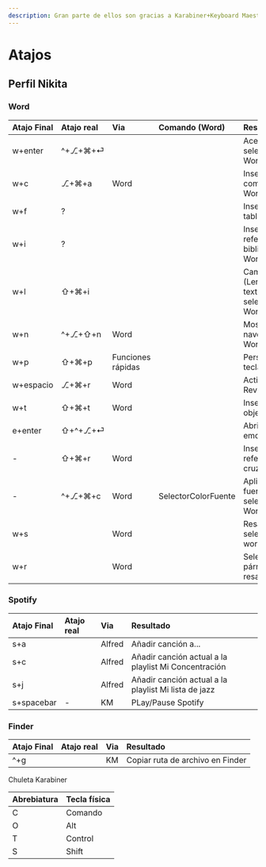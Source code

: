 ```yaml
---
description: Gran parte de ellos son gracias a Karabiner+Keyboard Maestro
---
```


# Atajos

## Perfil Nikita

### Word

| Atajo Final | Atajo real | Via | Comando \(Word\) | Resultado |
| :--- | :--- | :--- | :--- | :--- |
| w+enter | ^+⎇+⌘+⏎ |  |  | Aceptar cambios seleccionados en Word |
| w+c | ⎇+⌘+a | Word |  | Insertar comentario en Word |
| w+f | ? |  |  | Insertar fila de tabla en Word |
| w+i | ? |  |  | Insertar referencia bibliográfica en Word |
| w+l | ⇧+⌘+i |  |  | Cambiar idioma \(Lenguaje\) del texto seleccionado en Word |
| w+n | ^+⎇+⇧+n | Word |  | Mostrar barra de navegación en Word |
| w+p | ⇧+⌘+p | Funciones rápidas |  | Personalizar teclado en Word |
| w+espacio | ⎇+⌘+r | Word |  | Activar/desactivar Revisión |
| w+t | ⇧+⌘+t | Word |  | Insertar título a objeto en Word |
| e+enter | ⇧+^+⎇+⏎ |  |  | Abrir paleta de emojis |
| - | ⇧+⌘+r | Word |  | Insertar referencia cruzada en Word |
| - | ^+⎇+⌘+c | Word | SelectorColorFuente | Aplica el color de fuente seleccionado en Word |
| w+s |  | Word |  | Resalta el texto seleccionado en word |
| w+r |  | Word |  | Selecciona el párrafo actual y lo resalta |

### Spotify

| Atajo Final | Atajo real | Via | Resultado |
| :--- | :--- | :--- | :--- |
| s+a |  | Alfred | Añadir canción a... |
| s+c |  | Alfred | Añadir canción actual a la playlist Mi Concentración |
| s+j |  | Alfred | Añadir canción actual a la playlist Mi lista de jazz |
| s+spacebar | - | KM | PLay/Pause Spotify |

### Finder

| Atajo Final | Atajo real | Via | Resultado |
| :--- | :--- | :--- | :--- |
| ^+g |  | KM | Copiar ruta de archivo en Finder |

Chuleta Karabiner

| Abrebiatura | Tecla física |
| :--- | :--- |
| C | Comando |
| O | Alt |
| T | Control |
| S | Shift |

